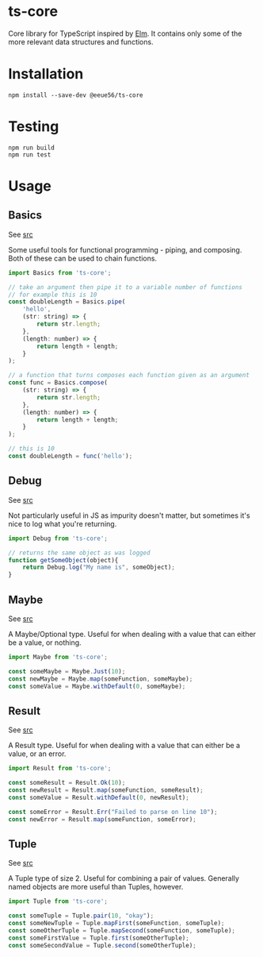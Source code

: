 # ts-core

Core library for TypeScript inspired by [Elm](https://package.elm-lang.org/packages/elm/core/latest/). It contains only some of the more relevant data structures and functions.

# Installation

```
npm install --save-dev @eeue56/ts-core
```

# Testing

```
npm run build
npm run test
```

# Usage

## Basics

See [src](src/lib/basics.ts)

Some useful tools for functional programming - piping, and composing. Both of these can be used to chain functions.

```javascript
import Basics from 'ts-core';

// take an argument then pipe it to a variable number of functions
// for example this is 10
const doubleLength = Basics.pipe(
    'hello',
    (str: string) => {
        return str.length;
    },
    (length: number) => {
        return length + length;
    }
);

// a function that turns composes each function given as an argument
const func = Basics.compose(
    (str: string) => {
        return str.length;
    },
    (length: number) => {
        return length + length;
    }
);

// this is 10
const doubleLength = func('hello');
```

## Debug

See [src](src/lib/debug.ts)

Not particularly useful in JS as impurity doesn't matter, but sometimes it's nice to log what you're returning.

```javascript
import Debug from 'ts-core';

// returns the same object as was logged
function getSomeObject(object){
    return Debug.log("My name is", someObject);
}
```

## Maybe

See [src](src/lib/maybe.ts)

A Maybe/Optional type. Useful for when dealing with a value that can either be a value, or nothing.


```javascript
import Maybe from 'ts-core';

const someMaybe = Maybe.Just(10);
const newMaybe = Maybe.map(someFunction, someMaybe);
const someValue = Maybe.withDefault(0, someMaybe);

```

## Result

See [src](src/lib/result.ts)

A Result type. Useful for when dealing with a value that can either be a value, or an error.


```javascript
import Result from 'ts-core';

const someResult = Result.Ok(10);
const newResult = Result.map(someFunction, someResult);
const someValue = Result.withDefault(0, newResult);

const someError = Result.Err("Failed to parse on line 10");
const newError = Result.map(someFunction, someError);
```

## Tuple

See [src](src/lib/tuple.ts)

A Tuple type of size 2. Useful for combining a pair of values. Generally named objects are more useful than Tuples, however.


```javascript
import Tuple from 'ts-core';

const someTuple = Tuple.pair(10, "okay");
const someNewTuple = Tuple.mapFirst(someFunction, someTuple);
const someOtherTuple = Tuple.mapSecond(someFunction, someTuple);
const someFirstValue = Tuple.first(someOtherTuple);
const someSecondValue = Tuple.second(someOtherTuple);
```